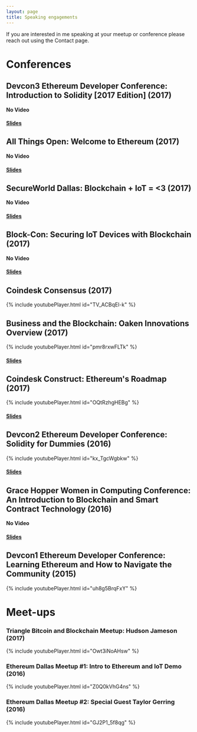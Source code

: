 ```yaml
---
layout: page
title: Speaking engagements
---
```


If you are interested in me speaking at your meetup or conference please reach out using the Contact page.

# Conferences

## Devcon3 Ethereum Developer Conference: Introduction to Solidity [2017 Edition] (2017)
**No Video**
#### [Slides](https://hudsonjameson.com/presentations/hudson-introtosolidity2017-devcon3.pptx)

## All Things Open: Welcome to Ethereum (2017)
**No Video**
#### [Slides](http://hudsonjameson.com/presentations/hudson-allthingsopen-2017.pdf)

## SecureWorld Dallas: Blockchain + IoT = <3 (2017)
**No Video**
#### [Slides](http://hudsonjameson.com/presentations/hudson-secureworld-2017.pdf)

## Block-Con: Securing IoT Devices with Blockchain (2017)
**No Video**
#### [Slides](http://hudsonjameson.com/presentations/hudson-blockcon-2017.pdf)

## Coindesk Consensus (2017)
{% include youtubePlayer.html id="TV_ACBqEl-k" %}

## Business and the Blockchain: Oaken Innovations Overview (2017)
{% include youtubePlayer.html id="pmr8rxwFLTk" %}
#### [Slides](http://hudsonjameson.com/presentations/rice-conf-2017.pdf)

## Coindesk Construct: Ethereum's Roadmap (2017)
{% include youtubePlayer.html id="OQtRzhgHEBg" %}
#### [Slides](http://hudsonjameson.com/presentations/hudson-eth-construct2017.pdf)

## Devcon2 Ethereum Developer Conference: Solidity for Dummies (2016)
{% include youtubePlayer.html id="kx_TgcWgbkw" %}
#### [Slides](https://ethereumfoundation.org/devcon2/wp-content/uploads/2016/10/Solidity-for-Dummies.pdf)

## Grace Hopper Women in Computing Conference: An Introduction to Blockchain and Smart Contract Technology (2016)
**No Video**
#### [Slides](http://hudsonjameson.com/GHC_blockchain.pdf)

## Devcon1 Ethereum Developer Conference: Learning Ethereum and How to Navigate the Community (2015)
{% include youtubePlayer.html id="uh8g5BrqFxY" %}

# Meet-ups

### Triangle Bitcoin and Blockchain Meetup: Hudson Jameson (2017)
{% include youtubePlayer.html id="Owt3iNoAHsw" %}

### Ethereum Dallas Meetup #1: Intro to Ethereum and IoT Demo (2016)
{% include youtubePlayer.html id="Z0Q0kVhG4ns" %}

### Ethereum Dallas Meetup #2: Special Guest Taylor Gerring (2016)
{% include youtubePlayer.html id="GJ2P1_5f8qg" %}

